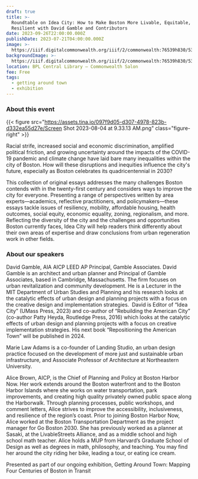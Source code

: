 ```yaml
---
draft: true
title: >-
  Roundtable on Idea City: How to Make Boston More Livable, Equitable, and
  Resilient with David Gamble and Contributors
date: 2023-09-26T22:00:00.000Z
publishDate: 2023-07-21T04:00:00.000Z
image: >-
  https://iiif.digitalcommonwealth.org/iiif/2/commonwealth:76539h830/531,642,4104,3623/2000,/0/default.jpg
backgroundImage: >-
  https://iiif.digitalcommonwealth.org/iiif/2/commonwealth:76539h830/531,642,4104,3623/2000,/0/default.jpg
location: BPL Central Library – Commonwealth Salon
fee: Free
tags:
  - getting around town
  - exhibition
---
```


### About this event

{{< figure src="https://assets.tina.io/097f9d05-d307-4978-823b-d332ea55d27e/Screen Shot 2023-08-04 at 9.33.13 AM.png" class="figure-right" >}}

Racial strife, increased social and economic discrimination, amplified political friction, and growing uncertainty around the impacts of the COVID-19 pandemic and climate change have laid bare many inequalities within the city of Boston. How will these disruptions and inequities influence the city's future, especially as Boston celebrates its quadricentennial in 2030?

This collection of original essays addresses the many challenges Boston contends with in the twenty-first century and considers ways to improve the city for everyone. Presenting a range of perspectives written by area experts—academics, reflective practitioners, and policymakers—these essays tackle issues of resiliency, mobility, affordable housing, health outcomes, social equity, economic equality, zoning, regionalism, and more. Reflecting the diversity of the city and the challenges and opportunities Boston currently faces, Idea City will help readers think differently about their own areas of expertise and draw conclusions from urban regeneration work in other fields.

### About our speakers

David Gamble, AIA AICP LEED AP Principal, Gamble Associates. David Gamble is an architect and urban planner and Principal of Gamble Associates, based in Cambridge, Massachusetts. The firm focuses on urban revitalization and community development. He is a Lecturer in the MIT Department of Urban Studies and Planning and his research looks at the catalytic effects of urban design and planning projects with a focus on the creative design and implementation strategies.  David is Editor of “Idea City” (UMass Press, 2023) and co-author of “Rebuilding the American City” (co-author Patty Heyda, Routledge Press, 2016) which looks at the catalytic effects of urban design and planning projects with a focus on creative implementation strategies. His next book “Repositioning the American Town” will be published in 2024.

Marie Law Adams is a co-founder of Landing Studio, an urban design practice focused on the development of more just and sustainable urban infrastructure, and Associate Professor of Architecture at Northeastern University.

Alice Brown, AICP, is the Chief of Planning and Policy at Boston Harbor Now. Her work extends around the Boston waterfront and to the Boston Harbor Islands where she works on water transportation, park improvements, and creating high quality privately owned public space along the Harborwalk. Through planning processes, public workshops, and comment letters, Alice strives to improve the accessibility, inclusiveness, and resilience of the region’s coast. Prior to joining Boston Harbor Now, Alice worked at the Boston Transportation Department as the project manager for Go Boston 2030. She has previously worked as a planner at Sasaki, at the LivableStreets Alliance, and as a middle school and high school math teacher. Alice holds a MUP from Harvard’s Graduate School of Design as well as degrees in math, philosophy, and teaching.  You may find her around the city riding her bike, leading a tour, or eating ice cream.

Presented as part of our ongoing exhibition, Getting Around Town: Mapping Four Centuries of Boston in Transit
